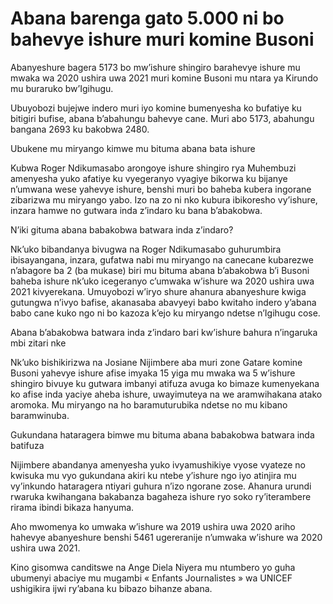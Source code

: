 # Abana barenga gato 5.000 ni bo bahevye ishure muri komine Busoni

Abanyeshure bagera 5173 bo mw’ishure shingiro barahevye ishure mu mwaka wa 2020 ushira uwa 2021 muri komine Busoni mu ntara ya Kirundo mu buraruko bw’Igihugu.

Ubuyobozi bujejwe indero muri iyo komine bumenyesha ko bufatiye ku bitigiri bufise, abana b’abahungu bahevye cane. Muri abo 5173, abahungu bangana 2693 ku bakobwa 2480.

Ubukene mu miryango kimwe mu bituma abana bata ishure

Kubwa Roger Ndikumasabo arongoye ishure shingiro rya Muhembuzi amenyesha yuko afatiye ku vyegeranyo vyagiye bikorwa ku bijanye n’umwana wese yahevye ishure, benshi muri bo baheba kubera ingorane zibarizwa mu miryango yabo. Izo na zo ni nko kubura ibikoresho vy’ishure, inzara hamwe no gutwara inda z’indaro ku bana b’abakobwa.

N’iki gituma abana babakobwa batwara inda z’indaro?

Nk’uko bibandanya bivugwa na Roger Ndikumasabo guhurumbira ibisayangana, inzara, gufatwa nabi mu miryango na canecane kubarezwe n’abagore ba 2 (ba mukase) biri mu bituma abana b’abakobwa b’i Busoni baheba ishure nk’uko icegeranyo c’umwaka w’ishure wa 2020 ushira uwa 2021 kivyerekana. Umuyobozi w’iryo shure ahanura abanyeshure kwiga gutungwa n’ivyo bafise, akanasaba abavyeyi babo kwitaho indero y’abana babo cane kuko ngo ni bo kazoza k’ejo ku miryango ndetse n’Igihugu cose.

Abana b’abakobwa batwara inda z’indaro bari kw’ishure bahura n’ingaruka mbi zitari nke

Nk’uko bishikirizwa na Josiane Nijimbere aba muri zone Gatare komine Busoni yahevye ishure afise imyaka 15 yiga mu mwaka wa 5 w’ishure shingiro bivuye ku gutwara imbanyi atifuza avuga ko bimaze kumenyekana ko afise inda yaciye aheba ishure, uwayimuteya na we aramwihakana atako aromoka. Mu miryango na ho baramuturubika ndetse no mu kibano baramwinuba.

Gukundana hataragera bimwe mu bituma abana babakobwa batwara inda batifuza

Nijimbere abandanya amenyesha yuko ivyamushikiye vyose vyateze no kwisuka mu vyo gukundana akiri ku ntebe y’ishure ngo iyo atinjira mu vy’inkundo hataragera ntiyari guhura n’izo ngorane zose. Ahanura urundi rwaruka kwihangana bakabanza bagaheza ishure ryo soko ry’iterambere rirama ibindi bikaza hanyuma.

Aho mwomenya ko umwaka w’ishure wa 2019 ushira uwa 2020 ariho hahevye abanyeshure benshi 5461 ugereranije n’umwaka w’ishure wa 2020 ushira uwa 2021.

Kino gisomwa canditswe na Ange Diela Niyera mu ntumbero yo guha ubumenyi abaciye mu mugambi « Enfants Journalistes » wa UNICEF ushigikira ijwi ry’abana ku bibazo bihanze abana.